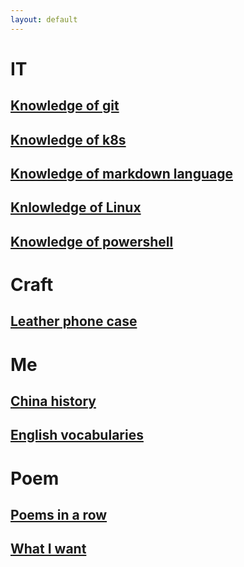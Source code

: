 ```yaml
---
layout: default
---
```

# IT
## [Knowledge of git](./docs/it/git.md)
## [Knowledge of k8s](./docs/it/k8s_knowledge.md)
## [Knowledge of markdown language](./docs/it/markdown_knowledge.md)
## [Knlowledge of Linux](./docs/it/linux.md)
## [Knowledge of powershell](./docs/it/powershell.md)
# Craft
## [Leather phone case](./docs/craft/phonecase.md)
# Me
## [China history](./docs/me/history.md)
## [English vocabularies](./docs/me/vocabulary.md)
# Poem
## [Poems in a row](./poem/images/holder.md)
## [What I want](./poem/4th.md)
